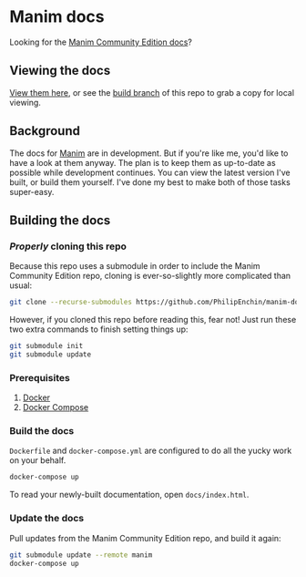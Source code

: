 # Manim docs

Looking for the [Manim Community Edition docs](https://github.com/PhilipEnchin/manimce-docs)?

## Viewing the docs

[View them here](https://philipenchin.github.io/manim-docs/), or see the [build branch](https://github.com/PhilipEnchin/manim-docs/tree/build) of this repo to grab a copy for local viewing.

## Background

The docs for [Manim](https://github.com/3b1b/manim/) are in development. But if you're like me, you'd like to have a look at them anyway. The plan is to keep them as up-to-date as possible while development continues. You can view the latest version I've built, or build them yourself. I've done my best to make both of those tasks super-easy.

## Building the docs

### *Properly* cloning this repo

Because this repo uses a submodule in order to include the Manim Community Edition repo, cloning is ever-so-slightly more complicated than usual:

```sh
git clone --recurse-submodules https://github.com/PhilipEnchin/manim-docs.git
```

However, if you cloned this repo before reading this, fear not! Just run these two extra commands to finish setting things up:

```sh
git submodule init
git submodule update
```

### Prerequisites

1. [Docker](https://docs.docker.com/get-docker/)
1. [Docker Compose](https://docs.docker.com/compose/install/)

### Build the docs

`Dockerfile` and `docker-compose.yml` are configured to do all the yucky work on your behalf.

```sh
docker-compose up
```

To read your newly-built documentation, open `docs/index.html`.

### Update the docs

Pull updates from the Manim Community Edition repo, and build it again:

```sh
git submodule update --remote manim
docker-compose up
```
